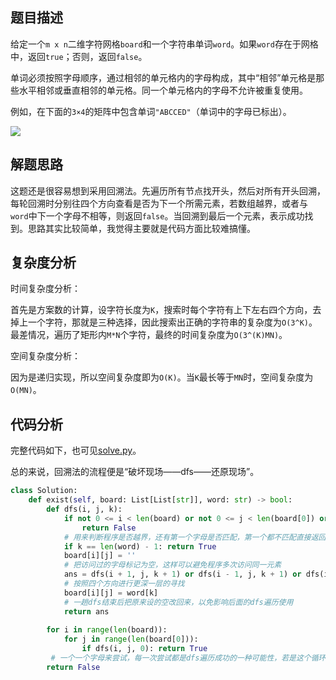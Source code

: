 ## 题目描述
给定一个`m x n`二维字符网格`board`和一个字符串单词`word`。如果`word`存在于网格中，返回`true`；否则，返回`false`。

单词必须按照字母顺序，通过相邻的单元格内的字母构成，其中“相邻”单元格是那些水平相邻或垂直相邻的单元格。同一个单元格内的字母不允许被重复使用。

例如，在下面的`3×4`的矩阵中包含单词`"ABCCED"`（单词中的字母已标出）。

![](https://i.loli.net/2021/08/29/LaGENSbQ48Pomz1.png)

## 解题思路
这题还是很容易想到采用回溯法。先遍历所有节点找开头，然后对所有开头回溯，每轮回溯时分别往四个方向查看是否为下一个所需元素，若数组越界，或者与`word`中下一个字母不相等，则返回`false`。当回溯到最后一个元素，表示成功找到。思路其实比较简单，我觉得主要就是代码方面比较难搞懂。

## 复杂度分析
时间复杂度分析：

首先是方案数的计算，设字符长度为`K`，搜索时每个字符有上下左右四个方向，去掉上一个字符，那就是三种选择，因此搜索出正确的字符串的复杂度为`O(3^K)`。最差情况，遍历了矩形内`M*N`个字符，最终的时间复杂度为`O(3^(K)MN)`。

空间复杂度分析：

因为是递归实现，所以空间复杂度即为`O(K)`。当`K`最长等于`MN`时，空间复杂度为`O(MN)`。

## 代码分析
完整代码如下，也可见[solve.py](./solve.py)。

总的来说，回溯法的流程便是“破坏现场——dfs——还原现场”。
```python
class Solution:
    def exist(self, board: List[List[str]], word: str) -> bool:
        def dfs(i, j, k):
            if not 0 <= i < len(board) or not 0 <= j < len(board[0]) or board[i][j] != word[k]:
                return False
            # 用来判断程序是否越界，还有第一个字母是否匹配，第一个都不匹配直接返回False
            if k == len(word) - 1: return True
            board[i][j] = ''
            # 把访问过的字母标记为空，这样可以避免程序多次访问同一元素
            ans = dfs(i + 1, j, k + 1) or dfs(i - 1, j, k + 1) or dfs(i, j + 1, k + 1) or dfs(i, j - 1, k + 1)
            # 按照四个方向进行更深一层的寻找
            board[i][j] = word[k]
            # 一趟dfs结束后把原来设的空改回来，以免影响后面的dfs遍历使用
            return ans
        
        for i in range(len(board)):
            for j in range(len(board[0])):
                if dfs(i, j, 0): return True
         # 一个一个字母来尝试，每一次尝试都是dfs遍历成功的一种可能性，若是这个循环中都没找到True，则最终返回False
        return False
```